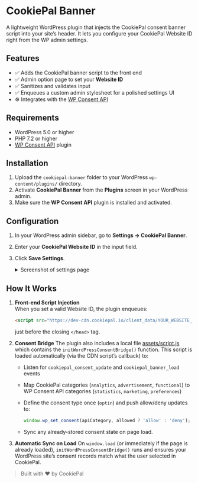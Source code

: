 # CookiePal Banner

A lightweight WordPress plugin that injects the CookiePal consent banner script into your site’s header. It lets you configure your CookiePal Website ID right from the WP admin settings.


## Features

- ✅ Adds the CookiePal banner script to the front end  
- ✅ Admin option page to set your **Website ID**  
- ✅ Sanitizes and validates input  
- ✅ Enqueues a custom admin stylesheet for a polished settings UI  
- ⚙️ Integrates with the [WP Consent API](https://wordpress.org/plugins/wp-consent-api/)


## Requirements

- WordPress 5.0 or higher  
- PHP 7.2 or higher  
- [WP Consent API](https://wordpress.org/plugins/wp-consent-api/) plugin  


## Installation

1. Upload the `cookiepal-banner` folder to your WordPress `wp-content/plugins/` directory.  
2. Activate **CookiePal Banner** from the **Plugins** screen in your WordPress admin.  
3. Make sure the **WP Consent API** plugin is installed and activated.


## Configuration

1. In your WordPress admin sidebar, go to **Settings → CookiePal Banner**.  
2. Enter your **CookiePal Website ID** in the input field.  
3. Click **Save Settings**.  

   <details>
   <summary>Screenshot of settings page</summary>

   ![CookiePal Settings Screenshot](./images/wordpress-cookiepal-settings.png)
   <!-- Replace with your actual screenshot URL -->
   </details>

## How It Works

1. **Front-end Script Injection**  
   When you set a valid Website ID, the plugin enqueues:
   ```html
   <script src="https://dev-cdn.cookiepal.io/client_data/YOUR_WEBSITE_ID/script.js?source=wordpress"></script>
   ```
   just before the closing `</head>` tag.

2. **Consent Bridge**
   The plugin also includes a local file [assets/script.js](./assets/script.js) which contains the `initWordPressConsentBridge()` function. This script is loaded automatically (via the CDN script’s callback) to:

   * Listen for `cookiepal_consent_update` and `cookiepal_banner_load` events
   * Map CookiePal categories (`analytics`, `advertisement`, `functional`) to WP Consent API categories (`statistics`, `marketing`, `preferences`)
   * Define the consent type once (`optin`) and push allow/deny updates to:

     ```js
     window.wp_set_consent(apiCategory, allowed ? 'allow' : 'deny');
     ```
   * Sync any already-stored consent state on page load.

3. **Automatic Sync on Load**
   On `window.load` (or immediately if the page is already loaded), `initWordPressConsentBridge()` runs and ensures your WordPress site’s consent records match what the user selected in CookiePal.

> Built with ❤️ by CookiePal

